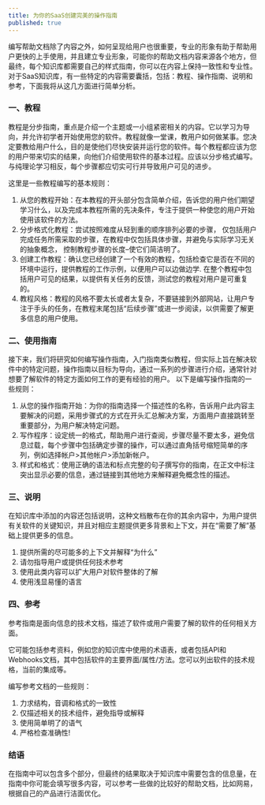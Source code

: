 ```yaml
---
title: 为你的SaaS创建完美的操作指南
published: true
---
```


编写帮助文档除了内容之外，如何呈现给用户也很重要，专业的形象有助于帮助用户更快的上手使用，并且建立专业形象，可能你的帮助文档内容来源各个地方，但最终，每个知识库都需要自己的样式指南，你可以在内容上保持一致性和专业性。对于SaaS知识库，有一些特定的内容需要囊括，包括：教程、操作指南、说明和参考，下面我将从这几方面进行简单分析。

### 一、教程

教程是分步指南，重点是介绍一个主题或一小组紧密相关的内容。它以学习为导向，并允许初学者开始使用您的软件。教程就像一堂课，教用户如何做某事。您决定要教给用户什么，目的是使他们尽快安装并运行您的软件。每个教程都应该为您的用户带来切实的结果，向他们介绍使用软件的基本过程。应该以分步格式编写。与纯理论学习相反，每个步骤都应切实可行并导致用户可见的进步。

这里是一些教程编写的基本规则：

1. 从您的教程开始：在本教程的开头部分包含简单介绍，告诉您的用户他们期望学习什么，以及完成本教程所需的先决条件，专注于提供一种使您的用户开始使用该软件的方法。
2. 分步格式化教程：尝试按照难度从轻到重的顺序排列必要的步骤， 仅包括用户完成任务所需采取的步骤，在教程中仅包括具体步骤，并避免与实际学习无关的抽象概念， 控制教程步骤的长度–使它们简洁明了。
3. 创建工作教程：确认您已经创建了一个有效的教程，包括检查它是否在不同的环境中运行，提供教程的工作示例，以便用户可以边做边学. 在整个教程中包括用户可见的结果，以提供有关任务的反馈，测试您的教程对用户是可重复的。
4. 教程风格：教程的风格不要太长或者太复杂，不要链接到外部网站，让用户专注于手头的任务，在教程末尾包括“后续步骤”或进一步阅读，以供需要了解更多信息的用户使用。

### 二、使用指南

接下来，我们将研究如何编写操作指南，入门指南类似教程，但实际上旨在解决软件中的特定问题，操作指南以目标为导向，通过一系列的步骤进行介绍，通常针对想要了解软件的特定方面如何工作的更有经验的用户。 以下是编写操作指南的一些规则：

1. 从您的操作指南开始：为你的指南选择一个描述性的名称，告诉用户此内容主要解决的问题，采用步骤式的方式在开头汇总解决方案，方面用户直接跳转至重要部分，为用户解决特定问题。
2. 写作程序：设定统一的格式，帮助用户进行查阅，步骤尽量不要太多，避免信息过载，每个步骤中包括确定步骤的操作，可以通过直角括号缩短简单的序列，例如选择帐户>其他帐户>添加新帐户。
3. 样式和格式：使用正确的语法和标点完整的句子撰写你的指南，在正文中标注突出显示必要的信息，通过链接到其他地方来解释避免概念性的描述。

### 三、说明

在知识库中添加的内容还包括说明，这种文档散布在你的其余内容中，为用户提供有关软件的关键知识，并且对相应主题提供更多背景和上下文，并在“需要了解”基础上提供更多的信息。

1. 提供所需的尽可能多的上下文并解释“为什么”
2. 请勿指导用户或提供任何技术参考
3. 使用此类内容可以扩大用户对软件整体的了解
4. 使用浅显易懂的语言

### 四、参考
参考指南是面向信息的技术文档，描述了软件或用户需要了解的软件的任何相关方面。

它可能包括参考资料，例如您的知识库中使用的术语表，或者包括API和Webhooks文档，其中包括软件的主要界面/属性/方法。您可以列出软件的技术规格，当前的集成等。

编写参考文档的一些规则：

1. 力求结构，音调和格式的一致性
2. 仅描述相关的技术组件，避免指导或解释
3. 使用简单明了的语气
4. 严格检查准确性!

### 结语
在指南中可以包含多个部分，但最终的结果取决于知识库中需要包含的信息量，在指南中你可能会填写很多内容，可以参考一些做的比较好的帮助文档，比如网易，根据自己的产品进行洁面优化。